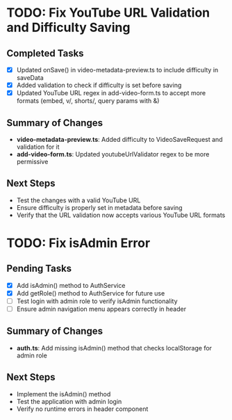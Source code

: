 # TODO: Fix YouTube URL Validation and Difficulty Saving

## Completed Tasks
- [x] Updated onSave() in video-metadata-preview.ts to include difficulty in saveData
- [x] Added validation to check if difficulty is set before saving
- [x] Updated YouTube URL regex in add-video-form.ts to accept more formats (embed, v/, shorts/, query params with &)

## Summary of Changes
- **video-metadata-preview.ts**: Added difficulty to VideoSaveRequest and validation for it
- **add-video-form.ts**: Updated youtubeUrlValidator regex to be more permissive

## Next Steps
- Test the changes with a valid YouTube URL
- Ensure difficulty is properly set in metadata before saving
- Verify that the URL validation now accepts various YouTube URL formats

# TODO: Fix isAdmin Error

## Pending Tasks
- [x] Add isAdmin() method to AuthService
- [x] Add getRole() method to AuthService for future use
- [ ] Test login with admin role to verify isAdmin functionality
- [ ] Ensure admin navigation menu appears correctly in header

## Summary of Changes
- **auth.ts**: Add missing isAdmin() method that checks localStorage for admin role

## Next Steps
- Implement the isAdmin() method
- Test the application with admin login
- Verify no runtime errors in header component
